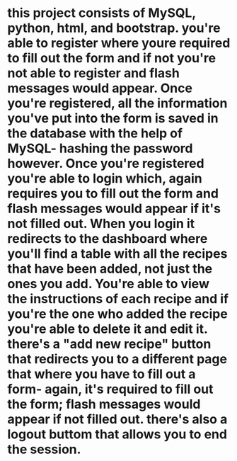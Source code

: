# this project consists of MySQL, python, html, and bootstrap. you're able to register where youre required to fill out the form and if not you're not able to register and flash messages would appear. Once you're registered, all the information you've put into the form is saved in the database with the help of MySQL- hashing the password however. Once you're registered you're able to login which, again requires you to fill out the form and flash messages would appear if it's not filled out. When you login it redirects to the dashboard where you'll find a table with all the recipes that have been added, not just the ones you add. You're able to view the instructions of each recipe and if you're the one who added the recipe you're able to delete it and edit it. there's a "add new recipe" button that redirects you to a different page that where you have to fill out a form- again, it's required to fill out the form; flash messages would appear if not filled out.  there's also a logout buttom that allows you to end the session.